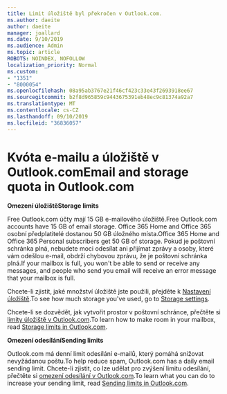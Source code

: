 ```yaml
---
title: Limit úložiště byl překročen v Outlook.com.
ms.author: daeite
author: daeite
manager: joallard
ms.date: 9/10/2019
ms.audience: Admin
ms.topic: article
ROBOTS: NOINDEX, NOFOLLOW
localization_priority: Normal
ms.custom:
- "1351"
- "8000054"
ms.openlocfilehash: 08a95ab3767e21f46cf423c33e43f2693918ee67
ms.sourcegitcommit: b2f8d965859c9443675391eb48ec9c81374a92a7
ms.translationtype: MT
ms.contentlocale: cs-CZ
ms.lasthandoff: 09/10/2019
ms.locfileid: "36836057"
---
```

# <a name="email-and-storage-quota-in-outlookcom"></a><span data-ttu-id="a429e-102">Kvóta e-mailu a úložiště v Outlook.com</span><span class="sxs-lookup"><span data-stu-id="a429e-102">Email and storage quota in Outlook.com</span></span>

<span data-ttu-id="a429e-103">**Omezení úložiště**</span><span class="sxs-lookup"><span data-stu-id="a429e-103">**Storage limits**</span></span>

<span data-ttu-id="a429e-104">Free Outlook.com účty mají 15 GB e-mailového úložiště.</span><span class="sxs-lookup"><span data-stu-id="a429e-104">Free Outlook.com accounts have 15 GB of email storage.</span></span> <span data-ttu-id="a429e-105">Office 365 Home and Office 365 osobní předplatitelé dostanou 50 GB úložného místa.</span><span class="sxs-lookup"><span data-stu-id="a429e-105">Office 365 Home and Office 365 Personal subscribers get 50 GB of storage.</span></span> <span data-ttu-id="a429e-106">Pokud je poštovní schránka plná, nebudete moci odesílat ani přijímat zprávy a osoby, které vám odešlou e-mail, obdrží chybovou zprávu, že je poštovní schránka plná.</span><span class="sxs-lookup"><span data-stu-id="a429e-106">If your mailbox is full, you won't be able to send or receive any messages, and people who send you email will receive an error message that your mailbox is full.</span></span>

<span data-ttu-id="a429e-107">Chcete-li zjistit, jaké množství úložiště jste použili, přejděte k [Nastavení úložiště](https://outlook.live.com/mail/options/general/storage).</span><span class="sxs-lookup"><span data-stu-id="a429e-107">To see how much storage you've used, go to [Storage settings](https://outlook.live.com/mail/options/general/storage).</span></span>

<span data-ttu-id="a429e-108">Chcete-li se dozvědět, jak vytvořit prostor v poštovní schránce, přečtěte si [limity úložiště v Outlook.com](https://support.office.com/article/7ac99134-69e5-4619-ac0b-2d313bba5e9e).</span><span class="sxs-lookup"><span data-stu-id="a429e-108">To learn how to make room in your mailbox, read [Storage limits in Outlook.com](https://support.office.com/article/7ac99134-69e5-4619-ac0b-2d313bba5e9e).</span></span>

<span data-ttu-id="a429e-109">**Omezení odesílání**</span><span class="sxs-lookup"><span data-stu-id="a429e-109">**Sending limits**</span></span>

<span data-ttu-id="a429e-110">Outlook.com má denní limit odesílání e-mailů, který pomáhá snižovat nevyžádanou poštu.</span><span class="sxs-lookup"><span data-stu-id="a429e-110">To help reduce spam, Outlook.com has a daily email sending limit.</span></span> <span data-ttu-id="a429e-111">Chcete-li zjistit, co lze udělat pro zvýšení limitu odesílání, přečtěte si [omezení odesílání v Outlook.com](https://support.office.com/article/279ee200-594c-40f0-9ec8-bb6af7735c2e).</span><span class="sxs-lookup"><span data-stu-id="a429e-111">To learn what you can do to increase your sending limit, read [Sending limits in Outlook.com](https://support.office.com/article/279ee200-594c-40f0-9ec8-bb6af7735c2e).</span></span>
